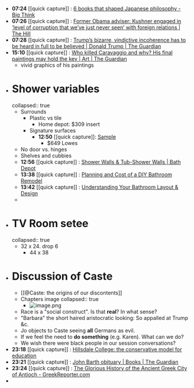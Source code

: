 - **07:24** [[quick capture]] : [6 books that shaped Japanese philosophy - Big Think](https://bigthink.com/thinking/6-books-that-shaped-japanese-philosophy/ "6 books that shaped Japanese philosophy - Big Think")
- **07:26** [[quick capture]] : [Former Obama adviser: Kushner engaged in ‘level of corruption that we’ve just never seen’ with foreign relations | The Hill](https://thehill.com/policy/international/4589465-former-obama-advisor-kushner-engaged-in-level-of-corruption-that-weve-just-never-seen-with-foreign-relations/ "Former Obama adviser: Kushner engaged in ‘level of corruption that we’ve just never seen’ with foreign relations | The Hill")
- **07:28** [[quick capture]] : [Trump’s bizarre, vindictive incoherence has to be heard in full to be believed | Donald Trump | The Guardian](https://www.theguardian.com/us-news/2024/apr/06/donald-trump-speech-analysis "Trump’s bizarre, vindictive incoherence has to be heard in full to be believed | Donald Trump | The Guardian")
- **15:10** [[quick capture]] : [Who killed Caravaggio and why? His final paintings may hold the key | Art | The Guardian](https://www.theguardian.com/artanddesign/2024/apr/12/who-killed-caravaggio-and-why-his-final-paintings-may-hold-the-key "Who killed Caravaggio and why? His final paintings may hold the key | Art | The Guardian")
	- vivid graphics of his paintings
- # Shower variables
  collapsed:: true
	- Surrounds
		- Plastic vs tile
			- Home depot: $309 insert
		- Signature surfaces
			- **12:50** [[quick capture]]: [Sample](https://www.lowes.com/pd/Delta-EverEdge-60-in-x-32-in-x-72-in-3-Piece-Direct-To-Stud-High-Gloss-White-Alcove-Shower-Wall-Surround/5013492407?cm_mmc=shp-_-c-_-prd-_-bth-_-ggl-_-CRP_SHP_LIA_BTH_Online_A-B-_-5013492407-_-local-_-0-_-0&gad_source=1&gclid=CjwKCAjwt-OwBhBnEiwAgwzrUhFitABNvdxIar_xBSjS0H-a9Fsw576rS8cJ4xiX3BRm_-qsBGcSmhoCJIIQAvD_BwE&gclsrc=aw.ds)
				- $649 Lowes
	- No door vs. hinges
	- Shelves and cubbies
	- **12:56** [[quick capture]] : [Shower Walls &amp; Tub-Shower Walls | Bath Depot](https://www.bathdepot.com/bathroom/showers/shower-walls.html "Shower Walls &amp; Tub-Shower Walls | Bath Depot")
	- **13:38** [[quick capture]] : [Planning and Cost of a DIY Bathroom Remodel](https://www.lowes.com/n/ideas-inspiration/bathroom-remodel-ideas "Planning and Cost of a DIY Bathroom Remodel")
	- **13:42** [[quick capture]] : [Understanding Your Bathroom Layout &amp; Design](https://www.lowes.com/n/how-to/bath-planning-guide-design "Understanding Your Bathroom Layout &amp; Design")
	-
- # TV Room setee
  collapsed:: true
	- 32 x 24. drop 6
		- 44 x 38
- # Discussion of Caste
	- [[@Caste: the origins of our discontents]]
	- Chapters image
	  collapsed:: true
		- ![image.png](../assets/image_1712959411414_0.png)
	- Race is a "social construct". Is that **real**? In what sense?
	- "Barbara" the short haired aristocratic looking: So appalled at Trump &c.
	- Jo objects to Caste seeing **all** Germans as evil.
	- If we feel the need to **do something** (e.g. Karen). What can we do?
	- We wish there were black people in our session conversations?
- **23:18** [[quick capture]] : [Hillsdale College: the conservative model for education](https://www.ft.com/content/8e2e9c6a-acde-4fc9-9513-3dbe219d8ecc "Hillsdale College: the conservative model for education")
- **23:21** [[quick capture]] : [John Barth obituary | Books | The Guardian](https://www.theguardian.com/books/2024/apr/12/john-barth-obituary "John Barth obituary | Books | The Guardian")
- **23:24** [[quick capture]] : [The Glorious History of the Ancient Greek City of Antioch - GreekReporter.com](https://greekreporter.com/2024/04/12/history-hellenistic-city-antioch/ "The Glorious History of the Ancient Greek City of Antioch - GreekReporter.com")
-